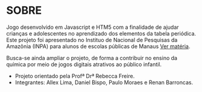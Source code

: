 # SOBRE #

Jogo desenvolvido em Javascript e HTM5 com a finalidade de ajudar crianças e adolescentes no aprendizado dos elementos da tabela periódica. Este projeto foi apresentado no Instituo de Nacional de Pesquisas da Amazônia (INPA) para alunos de escolas públicas de Manaus [Ver matéria](http://portal.inpa.gov.br/index.php/component/content/article?id=2350).

Busca-se ainda ampliar o projeto, de forma a contribuir no ensino da química por meio de jogos digitais atrativos ao público infantil. 

* Projeto orientado pela Profª Drª Rebecca Freire.
* Integrantes: Allex Lima, Daniel Bispo, Paulo Moraes e Renan Barroncas.
